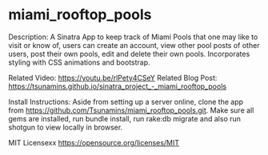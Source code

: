# miami_rooftop_pools


Description: 
A Sinatra App to keep track of Miami Pools that one may like to visit or know of, users can create an account, view other pool posts of other users, post their own pools, edit and delete their own pools.  Incorporates styling with CSS animations and bootstrap.

Related Video: https://youtu.be/rlPety4CSeY
Related Blog Post: https://tsunamins.github.io/sinatra_project_-_miami_rooftop_pools


Install Instructions:
Aside from setting up a server online, clone the app from https://github.com/Tsunamins/miami_rooftop_pools.git.  Make sure all gems are installed, run bundle install, run rake:db migrate and also run shotgun to view locally in browser. 


MIT Licensexx
https://opensource.org/licenses/MIT


    